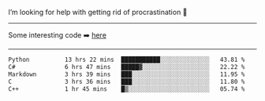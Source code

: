 I’m looking for help with getting rid of procrastination 🤔

-----

Some interesting code :arrow_right: [here](https://github.com/zhen8838/playground)

-----

<!--START_SECTION:waka-->

```txt
Python          13 hrs 22 mins  ███████████░░░░░░░░░░░░░░   43.81 %
C#              6 hrs 47 mins   █████▓░░░░░░░░░░░░░░░░░░░   22.22 %
Markdown        3 hrs 39 mins   ███░░░░░░░░░░░░░░░░░░░░░░   11.95 %
C               3 hrs 36 mins   ███░░░░░░░░░░░░░░░░░░░░░░   11.80 %
C++             1 hr 45 mins    █▒░░░░░░░░░░░░░░░░░░░░░░░   05.74 %
```

<!--END_SECTION:waka-->

<!--
**zhen8838/zhen8838** is a ✨ _special_ ✨ repository because its `README.md` (this file) appears on your GitHub profile.

Here are some ideas to get you started:

- 🔭 I’m currently working on ...
- 🌱 I’m currently learning ...
- 👯 I’m looking to collaborate on ...
 ...
- 💬 Ask me about ...
- 📫 How to reach me: ...
- 😄 Pronouns: ...
- ⚡ Fun fact: ...
-->
